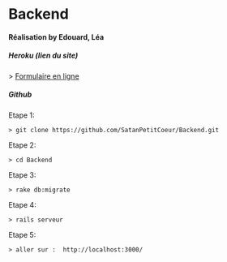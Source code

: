 <h1>Backend</h1>
<h4>Réalisation by Edouard, Léa</h4>

<h5>Heroku (lien du site)</h5>
    >  <a href="https://edouard-backend.herokuapp.com">Formulaire en ligne</a>

<h5>Github</h5>

Etape 1:   

    > git clone https://github.com/SatanPetitCoeur/Backend.git

Etape 2: 

    > cd Backend
    
Etape 3:

    > rake db:migrate 
     
Etape 4:

    > rails serveur
   
Etape 5:  

    > aller sur :  http://localhost:3000/
